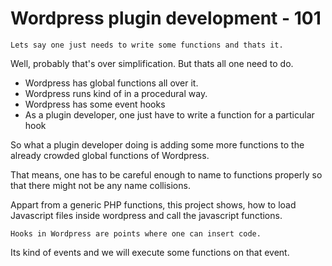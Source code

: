 Wordpress plugin development - 101
==================================
	Lets say one just needs to write some functions and thats it.

Well, probably that's over simplification. But thats all one need to do.
 - Wordpress has global functions all over it.
 - Wordpress runs kind of in a procedural way.
 - Wordpress has some event hooks 
 - As a plugin developer, one just have to write a function for a particular hook

 So what a plugin developer doing is adding some more functions to the already crowded global functions of Wordpress.

That means, one has to be careful enough to name to functions properly so that there might not be any name collisions.

Appart from a generic PHP functions, this project shows, how to load Javascript files inside wordpress and call the javascript functions.
	
	Hooks in Wordpress are points where one can insert code.

Its kind of events and we will execute some functions on that event.